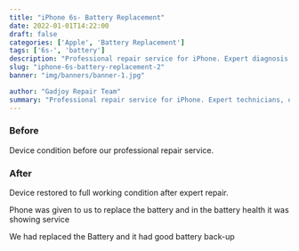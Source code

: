 ```yaml
---
title: "iPhone 6s- Battery Replacement"
date: 2022-01-01T14:22:00
draft: false
categories: ['Apple', 'Battery Replacement']
tags: ['6s-', 'battery']
description: "Professional repair service for iPhone. Expert diagnosis and quality repairs in Bangalore."
slug: "iphone-6s-battery-replacement-2"
banner: "img/banners/banner-1.jpg"

author: "Gadjoy Repair Team"
summary: "Professional repair service for iPhone. Expert technicians, quality parts, warranty included."
---
```


### Before

Device condition before our professional repair service.

### After

Device restored to full working condition after expert repair.

Phone was given to us to replace the battery and in the battery health it was showing service

We had replaced the Battery and it had good battery back-up